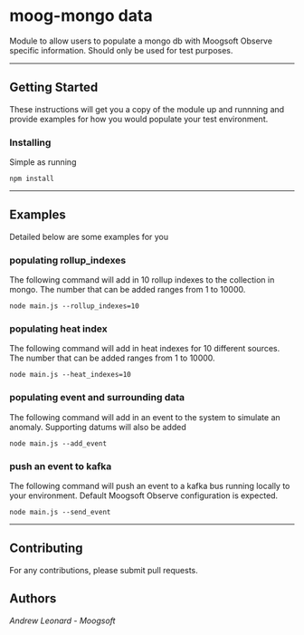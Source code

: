 # moog-mongo data
Module to allow users to populate a mongo db with Moogsoft Observe specific information. Should only be used for test purposes.

---
## Getting Started
These instructions will get you a copy of the module up and runnning and provide examples for how you would populate your test environment.

### Installing
Simple as running
```
npm install
```
---
## Examples
Detailed below are some examples for you

### populating rollup_indexes
The following command will add in 10 rollup indexes to the collection in mongo. The number that can be added ranges from 1 to 10000.

```
node main.js --rollup_indexes=10
```

### populating heat index
The following command will add in heat indexes for 10 different sources. The number that can be added ranges from 1 to 10000.

```
node main.js --heat_indexes=10
```

### populating event and surrounding data
The following command will add in an event to the system to simulate an anomaly. Supporting datums will also be added

```
node main.js --add_event
```

### push an event to kafka
The following command will push an event to a kafka bus running locally to your environment. Default Moogsoft Observe configuration is expected.

```
node main.js --send_event
```

---
## Contributing
For any contributions, please submit pull requests.

## Authors
*Andrew Leonard* - *Moogsoft*
